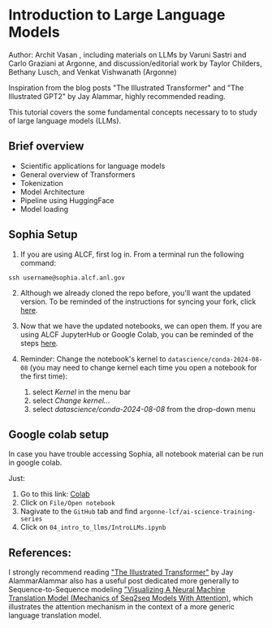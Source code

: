 # Introduction to Large Language Models 

Author: Archit Vasan , including materials on LLMs by Varuni Sastri and Carlo Graziani at Argonne, and discussion/editorial work by Taylor Childers, Bethany Lusch, and Venkat Vishwanath (Argonne)

Inspiration from the blog posts "The Illustrated Transformer" and "The Illustrated GPT2" by Jay Alammar, highly recommended reading.

This tutorial covers the some fundamental concepts necessary to to study of large language models (LLMs).

## Brief overview
* Scientific applications for language models
* General overview of Transformers
* Tokenization
* Model Architecture
* Pipeline using HuggingFace
* Model loading

## Sophia Setup
1. If you are using ALCF, first log in. From a terminal run the following command:
```
ssh username@sophia.alcf.anl.gov
```

2. Although we already cloned the repo before, you'll want the updated version.  To be reminded of the instructions for syncing your fork, click [here](https://github.com/argonne-lcf/ai-science-training-series/blob/main/00_introToAlcf/03_githubHomework.md).

3. Now that we have the updated notebooks, we can open them. If you are using ALCF JupyterHub or Google Colab, you can be reminded of the steps [here](https://github.com/argonne-lcf/ai-science-training-series/blob/main/01_intro_AI_on_Supercomputer/01_linear_regression_sgd.ipynb). 

5. Reminder: Change the notebook's kernel to `datascience/conda-2024-08-08` (you may need to change kernel each time you open a notebook for the first time):

    1. select *Kernel* in the menu bar
    2. select *Change kernel...*
    3. select *datascience/conda-2024-08-08* from the drop-down menu
  
## Google colab setup
In case you have trouble accessing Sophia, all notebook material can be run in google colab.

Just:
1. Go to this link: [Colab](https://colab.research.google.com/#scrollTo=Wf5KrEb6vrkR)
2. Click on `File/Open notebook`
3. Nagivate to the `GitHub` tab and find `argonne-lcf/ai-science-training-series`
4. Click on `04_intro_to_llms/IntroLLMs.ipynb`
   
## __References:__

I strongly recommend reading ["The Illustrated Transformer"](https://jalammar.github.io/illustrated-transformer/) by Jay AlammarAlammar also has a useful post dedicated more generally to Sequence-to-Sequence modeling ["Visualizing A Neural Machine Translation Model (Mechanics of Seq2seq Models With Attention)](https://jalammar.github.io/visualizing-neural-machine-translation-mechanics-of-seq2seq-models-with-attention/), which illustrates the attention mechanism in the context of a more generic language translation model.

